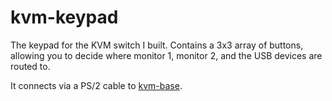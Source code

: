 # kvm-keypad
The keypad for the KVM switch I built. Contains a 3x3 array of buttons, allowing you to decide where monitor 1, monitor 2, and the USB devices are routed to.

It connects via a PS/2 cable to [kvm-base](https://github.com/thatoddmailbox/kvm-base).